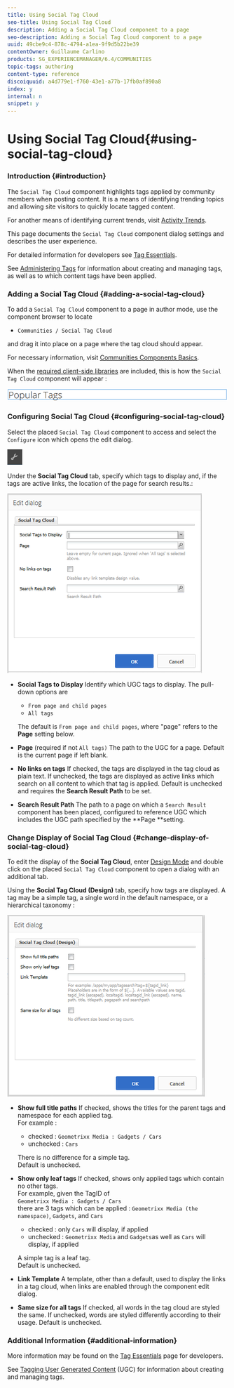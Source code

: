 ```yaml
---
title: Using Social Tag Cloud
seo-title: Using Social Tag Cloud
description: Adding a Social Tag Cloud component to a page
seo-description: Adding a Social Tag Cloud component to a page
uuid: 49cbe9c4-878c-4794-a1ea-9f9d5b22be39
contentOwner: Guillaume Carlino
products: SG_EXPERIENCEMANAGER/6.4/COMMUNITIES
topic-tags: authoring
content-type: reference
discoiquuid: a4d779e1-f760-43e1-a77b-17fb0af890a8
index: y
internal: n
snippet: y
---
```


# Using Social Tag Cloud{#using-social-tag-cloud}

### Introduction {#introduction}

The `Social Tag Cloud` component highlights tags applied by community members when posting content. It is a means of identifying trending topics and allowing site visitors to quickly locate tagged content.

For another means of identifying current trends, visit [Activity Trends](../../communities/using/trends.md).

This page documents the `Social Tag Cloud` component dialog settings and describes the user experience.

For detailed information for developers see [Tag Essentials](../../communities/using/tag.md).

See [Administering Tags](../../sites/administering/using/tags.md) for information about creating and managing tags, as well as to which content tags have been applied.

### Adding a Social Tag Cloud {#adding-a-social-tag-cloud}

To add a `Social Tag Cloud` component to a page in author mode, use the component browser to locate

* `Communities / Social Tag Cloud`

and drag it into place on a page where the tag cloud should appear.

For necessary information, visit [Communities Components Basics](../../communities/using/basics.md).

When the [required client-side libraries](../../communities/using/tag.md#essentialsforclientside) are included, this is how the `Social Tag Cloud` component will appear :

![](assets/chlimage_1-303.png)

### Configuring Social Tag Cloud {#configuring-social-tag-cloud}

Select the placed `Social Tag Cloud` component to access and select the `Configure` icon which opens the edit dialog.

![](assets/chlimage_1-304.png)

Under the **Social Tag Cloud** tab, specify which tags to display and, if the tags are active links, the location of the page for search results.:

![](assets/chlimage_1-305.png)

* **Social Tags to Display** 
  Identify which UGC tags to display. The pull-down options are

    * `From page and child pages`
    * `All tags`

  The default is `From page and child pages`, where "page" refers to the **Page** setting below.

* **Page** 
  (required if not `All tags)` The path to the UGC for a page. Default is the current page if left blank.

* **No links on tags** 
  If checked, the tags are displayed in the tag cloud as plain text. If unchecked, the tags are displayed as active links which search on all content to which that tag is applied. Default is unchecked and requires the **Search Result Path** to be set.

* **Search Result Path** 
  The path to a page on which a `Search Result` component has been placed, configured to reference UGC which includes the UGC path specified by the **Page **setting.

### Change Display of Social Tag Cloud {#change-display-of-social-tag-cloud}

To edit the display of the **Social Tag Cloud**, enter [Design Mode](../../sites/authoring/using/default-components-designmode.md) and double click on the placed `Social Tag Cloud` component to open a dialog with an additional tab.

Using the **Social Tag Cloud (Design)** tab, specify how tags are displayed. A tag may be a simple tag, a single word in the default namespace, or a hierarchical taxonomy :

![](assets/chlimage_1-306.png)

* **Show full title paths** 
  If checked, shows the titles for the parent tags and namespace for each applied tag.   
  For example :

    * checked : `Geometrixx Media : Gadgets / Cars`
    * unchecked : `Cars`

  There is no difference for a simple tag.  
  Default is unchecked.

* **Show only leaf tags** 
  If checked, shows only applied tags which contain no other tags.  
  For example, given the TagID of  
  `Geometrixx Media : Gadgets / Cars`  
  there are 3 tags which can be applied : `Geometrixx Media (the namespace)`, `Gadgets`, and `Cars`

    * checked : only `Cars` will display, if applied
    * unchecked : `Geometrixx Media` and `Gadgets`as well as `Cars` will display, if applied

  A simple tag is a leaf tag.  
  Default is unchecked.

* **Link Template** 
  A template, other than a default, used to display the links in a tag cloud, when links are enabled through the component edit dialog.

* **Same size for all tags** 
  If checked, all words in the tag cloud are styled the same. If unchecked, words are styled differently according to their usage. Default is unchecked.

### Additional Information {#additional-information}

More information may be found on the [Tag Essentials](../../communities/using/tag.md) page for developers.

See [Tagging User Generated Content](../../communities/using/tag-ugc.md) (UGC) for information about creating and managing tags.
